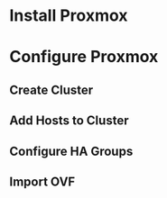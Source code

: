 # Install Proxmox

# Configure Proxmox

## Create Cluster

## Add Hosts to Cluster

## Configure HA Groups

## Import OVF

